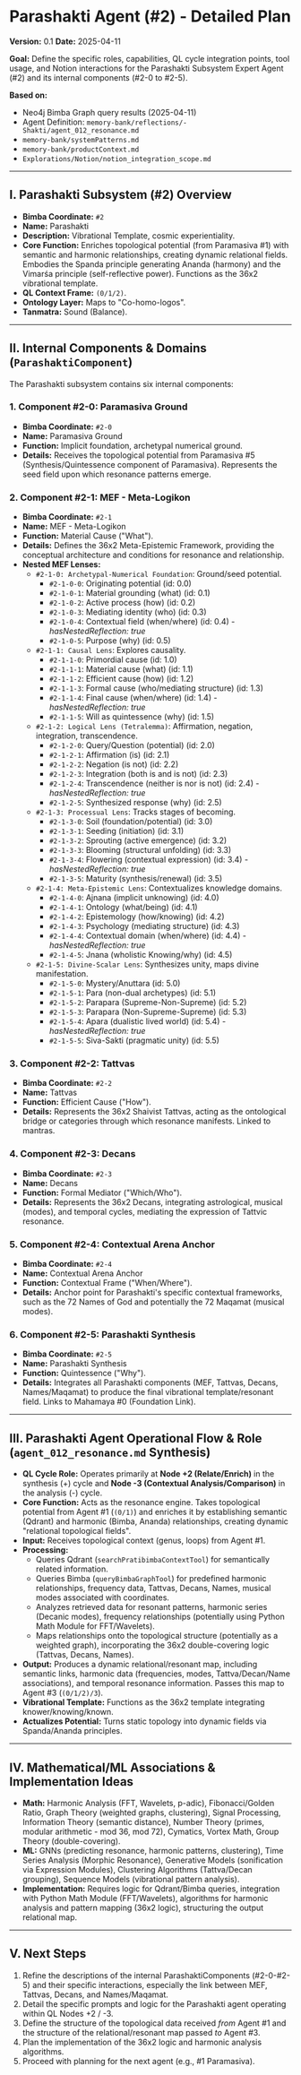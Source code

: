 # Parashakti Agent (#2) - Detailed Plan

**Version:** 0.1
**Date:** 2025-04-11

**Goal:** Define the specific roles, capabilities, QL cycle integration points, tool usage, and Notion interactions for the Parashakti Subsystem Expert Agent (#2) and its internal components (#2-0 to #2-5).

**Based on:**
*   Neo4j Bimba Graph query results (2025-04-11)
*   Agent Definition: `memory-bank/reflections/-Shakti/agent_012_resonance.md`
*   `memory-bank/systemPatterns.md`
*   `memory-bank/productContext.md`
*   `Explorations/Notion/notion_integration_scope.md`

---

## I. Parashakti Subsystem (#2) Overview

*   **Bimba Coordinate:** `#2`
*   **Name:** Parashakti
*   **Description:** Vibrational Template, cosmic experientiality.
*   **Core Function:** Enriches topological potential (from Paramasiva #1) with semantic and harmonic relationships, creating dynamic relational fields. Embodies the Spanda principle generating Ananda (harmony) and the Vimarśa principle (self-reflective power). Functions as the 36x2 vibrational template.
*   **QL Context Frame:** `(0/1/2)`.
*   **Ontology Layer:** Maps to "Co-homo-logos".
*   **Tanmatra:** Sound (Balance).

---

## II. Internal Components & Domains (`ParashaktiComponent`)

The Parashakti subsystem contains six internal components:

### 1. Component #2-0: Paramasiva Ground
*   **Bimba Coordinate:** `#2-0`
*   **Name:** Paramasiva Ground
*   **Function:** Implicit foundation, archetypal numerical ground.
*   **Details:** Receives the topological potential from Paramasiva #5 (Synthesis/Quintessence component of Paramasiva). Represents the seed field upon which resonance patterns emerge.

### 2. Component #2-1: MEF - Meta-Logikon
*   **Bimba Coordinate:** `#2-1`
*   **Name:** MEF - Meta-Logikon
*   **Function:** Material Cause ("What").
*   **Details:** Defines the 36x2 Meta-Epistemic Framework, providing the conceptual architecture and conditions for resonance and relationship.
*   **Nested MEF Lenses:**
    *   `#2-1-0: Archetypal-Numerical Foundation`: Ground/seed potential.
        *   `#2-1-0-0`: Originating potential (id: 0.0)
        *   `#2-1-0-1`: Material grounding (what) (id: 0.1)
        *   `#2-1-0-2`: Active process (how) (id: 0.2)
        *   `#2-1-0-3`: Mediating identity (who) (id: 0.3)
        *   `#2-1-0-4`: Contextual field (when/where) (id: 0.4) - *hasNestedReflection: true*
        *   `#2-1-0-5`: Purpose (why) (id: 0.5)
    *   `#2-1-1: Causal Lens`: Explores causality.
        *   `#2-1-1-0`: Primordial cause (id: 1.0)
        *   `#2-1-1-1`: Material cause (what) (id: 1.1)
        *   `#2-1-1-2`: Efficient cause (how) (id: 1.2)
        *   `#2-1-1-3`: Formal cause (who/mediating structure) (id: 1.3)
        *   `#2-1-1-4`: Final cause (when/where) (id: 1.4) - *hasNestedReflection: true*
        *   `#2-1-1-5`: Will as quintessence (why) (id: 1.5)
    *   `#2-1-2: Logical Lens (Tetralemma)`: Affirmation, negation, integration, transcendence.
        *   `#2-1-2-0`: Query/Question (potential) (id: 2.0)
        *   `#2-1-2-1`: Affirmation (is) (id: 2.1)
        *   `#2-1-2-2`: Negation (is not) (id: 2.2)
        *   `#2-1-2-3`: Integration (both is and is not) (id: 2.3)
        *   `#2-1-2-4`: Transcendence (neither is nor is not) (id: 2.4) - *hasNestedReflection: true*
        *   `#2-1-2-5`: Synthesized response (why) (id: 2.5)
    *   `#2-1-3: Processual Lens`: Tracks stages of becoming.
        *   `#2-1-3-0`: Soil (foundation/potential) (id: 3.0)
        *   `#2-1-3-1`: Seeding (initiation) (id: 3.1)
        *   `#2-1-3-2`: Sprouting (active emergence) (id: 3.2)
        *   `#2-1-3-3`: Blooming (structural unfolding) (id: 3.3)
        *   `#2-1-3-4`: Flowering (contextual expression) (id: 3.4) - *hasNestedReflection: true*
        *   `#2-1-3-5`: Maturity (synthesis/renewal) (id: 3.5)
    *   `#2-1-4: Meta-Epistemic Lens`: Contextualizes knowledge domains.
        *   `#2-1-4-0`: Ajnana (implicit unknowing) (id: 4.0)
        *   `#2-1-4-1`: Ontology (what/being) (id: 4.1)
        *   `#2-1-4-2`: Epistemology (how/knowing) (id: 4.2)
        *   `#2-1-4-3`: Psychology (mediating structure) (id: 4.3)
        *   `#2-1-4-4`: Contextual domain (when/where) (id: 4.4) - *hasNestedReflection: true*
        *   `#2-1-4-5`: Jnana (wholistic Knowing/why) (id: 4.5)
    *   `#2-1-5: Divine-Scalar Lens`: Synthesizes unity, maps divine manifestation.
        *   `#2-1-5-0`: Mystery/Anuttara (id: 5.0)
        *   `#2-1-5-1`: Para (non-dual archetypes) (id: 5.1)
        *   `#2-1-5-2`: Parapara (Supreme-Non-Supreme) (id: 5.2)
        *   `#2-1-5-3`: Parapara (Non-Supreme-Supreme) (id: 5.3)
        *   `#2-1-5-4`: Apara (dualistic lived world) (id: 5.4) - *hasNestedReflection: true*
        *   `#2-1-5-5`: Siva-Sakti (pragmatic unity) (id: 5.5)

### 3. Component #2-2: Tattvas
*   **Bimba Coordinate:** `#2-2`
*   **Name:** Tattvas
*   **Function:** Efficient Cause ("How").
*   **Details:** Represents the 36x2 Shaivist Tattvas, acting as the ontological bridge or categories through which resonance manifests. Linked to mantras.

### 4. Component #2-3: Decans
*   **Bimba Coordinate:** `#2-3`
*   **Name:** Decans
*   **Function:** Formal Mediator ("Which/Who").
*   **Details:** Represents the 36x2 Decans, integrating astrological, musical (modes), and temporal cycles, mediating the expression of Tattvic resonance.

### 5. Component #2-4: Contextual Arena Anchor
*   **Bimba Coordinate:** `#2-4`
*   **Name:** Contextual Arena Anchor
*   **Function:** Contextual Frame ("When/Where").
*   **Details:** Anchor point for Parashakti's specific contextual frameworks, such as the 72 Names of God and potentially the 72 Maqamat (musical modes).

### 6. Component #2-5: Parashakti Synthesis
*   **Bimba Coordinate:** `#2-5`
*   **Name:** Parashakti Synthesis
*   **Function:** Quintessence ("Why").
*   **Details:** Integrates all Parashakti components (MEF, Tattvas, Decans, Names/Maqamat) to produce the final vibrational template/resonant field. Links to Mahamaya #0 (Foundation Link).

---

## III. Parashakti Agent Operational Flow & Role (`agent_012_resonance.md` Synthesis)

*   **QL Cycle Role:** Operates primarily at **Node +2 (Relate/Enrich)** in the synthesis (+) cycle and **Node -3 (Contextual Analysis/Comparison)** in the analysis (-) cycle.
*   **Core Function:** Acts as the resonance engine. Takes topological potential from Agent #1 (`(0/1)`) and enriches it by establishing semantic (Qdrant) and harmonic (Bimba, Ananda) relationships, creating dynamic "relational topological fields".
*   **Input:** Receives topological context (genus, loops) from Agent #1.
*   **Processing:**
    *   Queries Qdrant (`searchPratibimbaContextTool`) for semantically related information.
    *   Queries Bimba (`queryBimbaGraphTool`) for predefined harmonic relationships, frequency data, Tattvas, Decans, Names, musical modes associated with coordinates.
    *   Analyzes retrieved data for resonant patterns, harmonic series (Decanic modes), frequency relationships (potentially using Python Math Module for FFT/Wavelets).
    *   Maps relationships onto the topological structure (potentially as a weighted graph), incorporating the 36x2 double-covering logic (Tattvas, Decans, Names).
*   **Output:** Produces a dynamic relational/resonant map, including semantic links, harmonic data (frequencies, modes, Tattva/Decan/Name associations), and temporal resonance information. Passes this map to Agent #3 (`(0/1/2)/3`).
*   **Vibrational Template:** Functions as the 36x2 template integrating knower/knowing/known.
*   **Actualizes Potential:** Turns static topology into dynamic fields via Spanda/Ananda principles.

---

## IV. Mathematical/ML Associations & Implementation Ideas

*   **Math:** Harmonic Analysis (FFT, Wavelets, p-adic), Fibonacci/Golden Ratio, Graph Theory (weighted graphs, clustering), Signal Processing, Information Theory (semantic distance), Number Theory (primes, modular arithmetic - mod 36, mod 72), Cymatics, Vortex Math, Group Theory (double-covering).
*   **ML:** GNNs (predicting resonance, harmonic patterns, clustering), Time Series Analysis (Morphic Resonance), Generative Models (sonification via Expression Modules), Clustering Algorithms (Tattva/Decan grouping), Sequence Models (vibrational pattern analysis).
*   **Implementation:** Requires logic for Qdrant/Bimba queries, integration with Python Math Module (FFT/Wavelets), algorithms for harmonic analysis and pattern mapping (36x2 logic), structuring the output relational map.

---

## V. Next Steps

1.  Refine the descriptions of the internal ParashaktiComponents (#2-0-#2-5) and their specific interactions, especially the link between MEF, Tattvas, Decans, and Names/Maqamat.
2.  Detail the specific prompts and logic for the Parashakti agent operating within QL Nodes +2 / -3.
3.  Define the structure of the topological data received *from* Agent #1 and the structure of the relational/resonant map passed *to* Agent #3.
4.  Plan the implementation of the 36x2 logic and harmonic analysis algorithms.
5.  Proceed with planning for the next agent (e.g., #1 Paramasiva).
